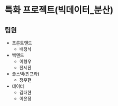 # 특화 프로젝트(빅데이터_분산)

## 팀원
- 프론트엔드
  - 배정식
- 백엔드
  - 이형우
  - 전세진
- 풀스택(인프라)
  - 정우현
- 데이터
  - 김태현
  - 이윤정